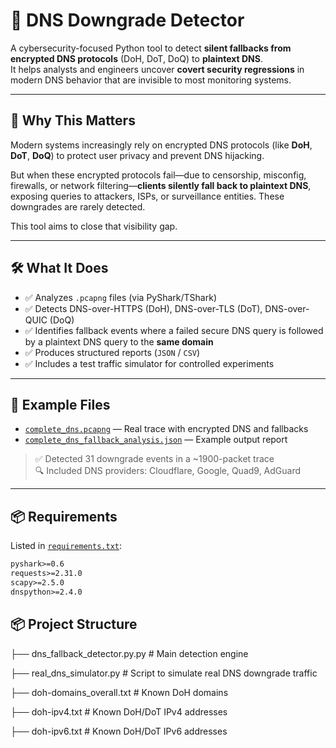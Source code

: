 # 🔐 DNS Downgrade Detector

A cybersecurity-focused Python tool to detect **silent fallbacks from encrypted DNS protocols** (DoH, DoT, DoQ) to **plaintext DNS**.  
It helps analysts and engineers uncover **covert security regressions** in modern DNS behavior that are invisible to most monitoring systems.

---

## 🚨 Why This Matters

Modern systems increasingly rely on encrypted DNS protocols (like **DoH**, **DoT**, **DoQ**) to protect user privacy and prevent DNS hijacking.

But when these encrypted protocols fail—due to censorship, misconfig, firewalls, or network filtering—**clients silently fall back to plaintext DNS**, exposing queries to attackers, ISPs, or surveillance entities. These downgrades are rarely detected.

This tool aims to close that visibility gap.

---

## 🛠️ What It Does

- ✅ Analyzes `.pcapng` files (via PyShark/TShark)
- ✅ Detects DNS-over-HTTPS (DoH), DNS-over-TLS (DoT), DNS-over-QUIC (DoQ)
- ✅ Identifies fallback events where a failed secure DNS query is followed by a plaintext DNS query to the **same domain**
- ✅ Produces structured reports (`JSON` / `CSV`)
- ✅ Includes a test traffic simulator for controlled experiments

---

## 📁 Example Files

- [`complete_dns.pcapng`](./complete_dns.pcapng) — Real trace with encrypted DNS and fallbacks  
- [`complete_dns_fallback_analysis.json`](./complete_dns_fallback_analysis.json) — Example output report

> ✅ Detected 31 downgrade events in a ~1900-packet trace  
> 🔍 Included DNS providers: Cloudflare, Google, Quad9, AdGuard

---

## 📦 Requirements

Listed in [`requirements.txt`](./requirements.txt):

```txt
pyshark>=0.6
requests>=2.31.0
scapy>=2.5.0
dnspython>=2.4.0
```

## 📦 Project Structure
├── dns_fallback_detector.py.py # Main detection engine

├── real_dns_simulator.py # Script to simulate real DNS downgrade traffic

├── doh-domains_overall.txt # Known DoH domains

├── doh-ipv4.txt # Known DoH/DoT IPv4 addresses

├── doh-ipv6.txt # Known DoH/DoT IPv6 addresses

